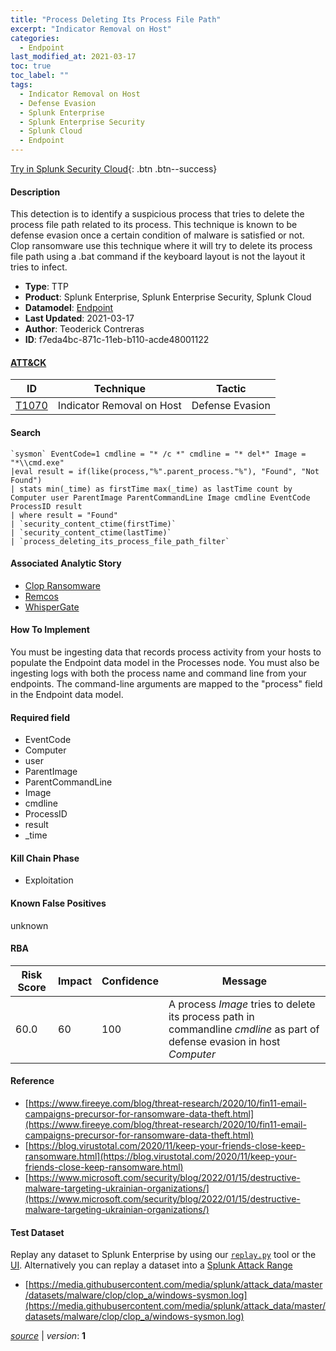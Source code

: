 ```yaml
---
title: "Process Deleting Its Process File Path"
excerpt: "Indicator Removal on Host"
categories:
  - Endpoint
last_modified_at: 2021-03-17
toc: true
toc_label: ""
tags:
  - Indicator Removal on Host
  - Defense Evasion
  - Splunk Enterprise
  - Splunk Enterprise Security
  - Splunk Cloud
  - Endpoint
---
```




[Try in Splunk Security Cloud](https://www.splunk.com/en_us/cyber-security.html){: .btn .btn--success}

#### Description

This detection is to identify a suspicious process that tries to delete the process file path related to its process. This technique is known to be defense evasion once a certain condition of malware is satisfied or not. Clop ransomware use this technique where it will try to delete its process file path using a .bat command if the keyboard layout is not the layout it tries to infect.

- **Type**: TTP
- **Product**: Splunk Enterprise, Splunk Enterprise Security, Splunk Cloud
- **Datamodel**: [Endpoint](https://docs.splunk.com/Documentation/CIM/latest/User/Endpoint)
- **Last Updated**: 2021-03-17
- **Author**: Teoderick Contreras
- **ID**: f7eda4bc-871c-11eb-b110-acde48001122


#### [ATT&CK](https://attack.mitre.org/)

| ID          | Technique   | Tactic         |
| ----------- | ----------- |--------------- |
| [T1070](https://attack.mitre.org/techniques/T1070/) | Indicator Removal on Host | Defense Evasion |

#### Search

```
`sysmon` EventCode=1 cmdline = "* /c *" cmdline = "* del*" Image = "*\\cmd.exe" 
|eval result = if(like(process,"%".parent_process."%"), "Found", "Not Found") 
| stats min(_time) as firstTime max(_time) as lastTime count by Computer user ParentImage ParentCommandLine Image cmdline EventCode ProcessID result 
| where result = "Found" 
| `security_content_ctime(firstTime)` 
| `security_content_ctime(lastTime)` 
| `process_deleting_its_process_file_path_filter`
```

#### Associated Analytic Story
* [Clop Ransomware](/stories/clop_ransomware)
* [Remcos](/stories/remcos)
* [WhisperGate](/stories/whispergate)


#### How To Implement
You must be ingesting data that records process activity from your hosts to populate the Endpoint data model in the Processes node. You must also be ingesting logs with both the process name and command line from your endpoints. The command-line arguments are mapped to the &#34;process&#34; field in the Endpoint data model.

#### Required field
* EventCode
* Computer
* user
* ParentImage
* ParentCommandLine
* Image
* cmdline
* ProcessID
* result
* _time


#### Kill Chain Phase
* Exploitation


#### Known False Positives
unknown


#### RBA

| Risk Score  | Impact      | Confidence   | Message      |
| ----------- | ----------- |--------------|--------------|
| 60.0 | 60 | 100 | A process $Image$ tries to delete its process path in commandline $cmdline$ as part of defense evasion in host $Computer$ |




#### Reference

* [https://www.fireeye.com/blog/threat-research/2020/10/fin11-email-campaigns-precursor-for-ransomware-data-theft.html](https://www.fireeye.com/blog/threat-research/2020/10/fin11-email-campaigns-precursor-for-ransomware-data-theft.html)
* [https://blog.virustotal.com/2020/11/keep-your-friends-close-keep-ransomware.html](https://blog.virustotal.com/2020/11/keep-your-friends-close-keep-ransomware.html)
* [https://www.microsoft.com/security/blog/2022/01/15/destructive-malware-targeting-ukrainian-organizations/](https://www.microsoft.com/security/blog/2022/01/15/destructive-malware-targeting-ukrainian-organizations/)



#### Test Dataset
Replay any dataset to Splunk Enterprise by using our [`replay.py`](https://github.com/splunk/attack_data#using-replaypy) tool or the [UI](https://github.com/splunk/attack_data#using-ui).
Alternatively you can replay a dataset into a [Splunk Attack Range](https://github.com/splunk/attack_range#replay-dumps-into-attack-range-splunk-server)

* [https://media.githubusercontent.com/media/splunk/attack_data/master/datasets/malware/clop/clop_a/windows-sysmon.log](https://media.githubusercontent.com/media/splunk/attack_data/master/datasets/malware/clop/clop_a/windows-sysmon.log)



[*source*](https://github.com/splunk/security_content/tree/develop/detections/endpoint/process_deleting_its_process_file_path.yml) \| *version*: **1**